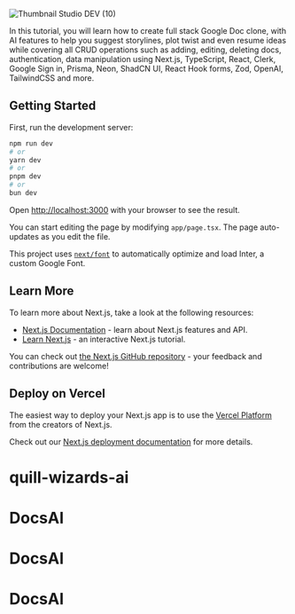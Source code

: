 ![Thumbnail Studio DEV (10)](https://github.com/oliver-gomes/quill-wizards-ai/assets/32399333/be69a15a-f658-4410-9d23-f099cb6ccedf)

In this tutorial, you will learn how to create  full stack Google Doc clone, with AI features to help you suggest storylines, plot twist and even resume ideas while covering all CRUD operations such as adding, editing, deleting docs, authentication, data manipulation using Next.js, TypeScript,  React, Clerk, Google Sign in, Prisma,  Neon, ShadCN UI, React Hook forms, Zod, OpenAI, TailwindCSS and more.

## Getting Started

First, run the development server:

```bash
npm run dev
# or
yarn dev
# or
pnpm dev
# or
bun dev
```

Open [http://localhost:3000](http://localhost:3000) with your browser to see the result.

You can start editing the page by modifying `app/page.tsx`. The page auto-updates as you edit the file.

This project uses [`next/font`](https://nextjs.org/docs/basic-features/font-optimization) to automatically optimize and load Inter, a custom Google Font.

## Learn More

To learn more about Next.js, take a look at the following resources:

- [Next.js Documentation](https://nextjs.org/docs) - learn about Next.js features and API.
- [Learn Next.js](https://nextjs.org/learn) - an interactive Next.js tutorial.

You can check out [the Next.js GitHub repository](https://github.com/vercel/next.js/) - your feedback and contributions are welcome!

## Deploy on Vercel

The easiest way to deploy your Next.js app is to use the [Vercel Platform](https://vercel.com/new?utm_medium=default-template&filter=next.js&utm_source=create-next-app&utm_campaign=create-next-app-readme) from the creators of Next.js.

Check out our [Next.js deployment documentation](https://nextjs.org/docs/deployment) for more details.
# quill-wizards-ai
# DocsAI
# DocsAI
# DocsAI

